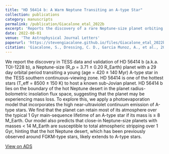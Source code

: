```yaml
---
title: "HD 56414 b: A Warm Neptune Transiting an A-type Star"
collection: publications
category: manuscripts
permalink: /publication/Giacalone_etal_2022b
excerpt: 'Reports the discovery of a rare Neptune-size planet orbiting an A-type star.'
date: 2022-08-01
venue: 'The Astrophysical Journal Letters'
paperurl: 'https://stevengiacalone.github.io/files/Giacalone_etal_2022b.pdf'
citation: 'Giacalone, S., Dressing, C. D., Garcia Munoz, A., et al., 2019, The Astrophysical Journal Letters, 935, L10'
---
```


We report the discovery in TESS data and validation of HD 56414 b (a.k.a. TOI-1228 b), a Neptune-size (R_p = 3.71 ± 0.20 R_Earth) planet with a 29 day orbital period transiting a young (age = 420 ± 140 Myr) A-type star in the TESS southern continuous-viewing zone. HD 56414 is one of the hottest stars (T_eff = 8500 ± 150 K) to host a known sub-Jovian planet. HD 56414 b lies on the boundary of the hot Neptune desert in the planet radius-bolometric insolation flux space, suggesting that the planet may be experiencing mass loss. To explore this, we apply a photoevaporation model that incorporates the high near-ultraviolet continuum emission of A-type stars. We find that the planet can retain most of its atmosphere over the typical 1 Gyr main-sequence lifetime of an A-type star if its mass is ≥ 8 M_Earth. Our model also predicts that close-in Neptune-size planets with masses < 14 M_Earth are susceptible to total atmospheric stripping over 1 Gyr, hinting that the hot Neptune desert, which has been previously observed around FGKM-type stars, likely extends to A-type stars.

[View on ADS](https://ui.adsabs.harvard.edu/abs/2022ApJ...935L..10G/abstract)

